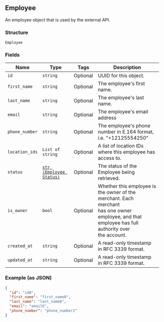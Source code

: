 ## Employee

An employee object that is used by the external API.

### Structure

`Employee`

### Fields

| Name | Type | Tags | Description |
|  --- | --- | --- | --- |
| `id` | `string` | Optional | UUID for this object. |
| `first_name` | `string` | Optional | The employee's first name. |
| `last_name` | `string` | Optional | The employee's last name. |
| `email` | `string` | Optional | The employee's email address |
| `phone_number` | `string` | Optional | The employee's phone number in E.164 format, i.e. "+12125554250" |
| `location_ids` | `List of string` | Optional | A list of location IDs where this employee has access to. |
| `status` | [`str (Employee Status)`](/doc/models/employee-status.md) | Optional | The status of the Employee being retrieved. |
| `is_owner` | `bool` | Optional | Whether this employee is the owner of the merchant. Each merchant<br>has one owner employee, and that employee has full authority over<br>the account. |
| `created_at` | `string` | Optional | A read-only timestamp in RFC 3339 format. |
| `updated_at` | `string` | Optional | A read-only timestamp in RFC 3339 format. |

### Example (as JSON)

```json
{
  "id": "id0",
  "first_name": "first_name0",
  "last_name": "last_name8",
  "email": "email6",
  "phone_number": "phone_number2"
}
```


